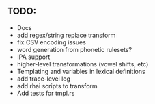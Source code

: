 ## TODO:
- Docs
- add regex/string replace transform
- fix CSV encoding issues
- word generation from phonetic rulesets?
- IPA support
- higher-level transformations (vowel shifts, etc)
- Templating and variables in lexical definitions
- add trace-level log
- add rhai scripts to transform
- Add tests for tmpl.rs